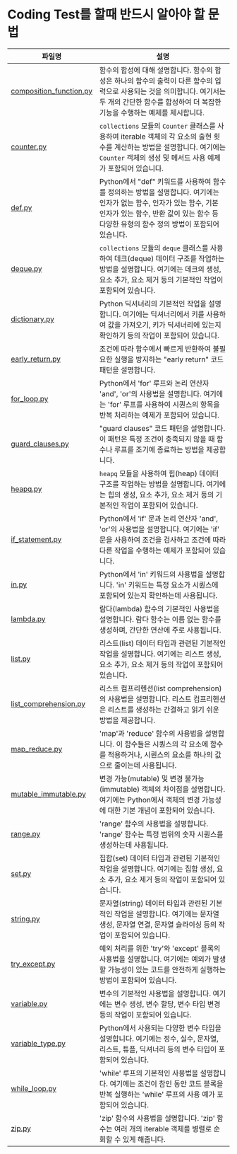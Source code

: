 # Coding Test를 할때 반드시 알아야 할 문법

| 파일명 | 설명 |
|--------|------|
| [composition_function.py](https://github.com/dremdeveloper/codingtest_python/blob/main/reference/composition_fuction.py) |함수의 합성에 대해 설명합니다. 함수의 합성은 하나의 함수의 출력이 다른 함수의 입력으로 사용되는 것을 의미합니다. 여기서는 두 개의 간단한 함수를 합성하여 더 복잡한 기능을 수행하는 예제를 제시합니다. |
| [counter.py](https://github.com/dremdeveloper/codingtest_python/blob/main/reference/counter.py) | `collections` 모듈의 `Counter` 클래스를 사용하여 iterable 객체의 각 요소의 출현 횟수를 계산하는 방법을 설명합니다. 여기에는 `Counter` 객체의 생성 및 메서드 사용 예제가 포함되어 있습니다. |
| [def.py](https://github.com/dremdeveloper/codingtest_python/blob/main/reference/def.py) |Python에서 "def" 키워드를 사용하여 함수를 정의하는 방법을 설명합니다. 여기에는 인자가 없는 함수, 인자가 있는 함수, 기본 인자가 있는 함수, 반환 값이 있는 함수 등 다양한 유형의 함수 정의 방법이 포함되어 있습니다. |
| [deque.py](https://github.com/dremdeveloper/codingtest_python/blob/main/reference/deque.py) | `collections` 모듈의 `deque` 클래스를 사용하여 데크(deque) 데이터 구조를 작업하는 방법을 설명합니다. 여기에는 데크의 생성, 요소 추가, 요소 제거 등의 기본적인 작업이 포함되어 있습니다. |
| [dictionary.py](https://github.com/dremdeveloper/codingtest_python/blob/main/reference/dictionary.py) |Python 딕셔너리의 기본적인 작업을 설명합니다. 여기에는 딕셔너리에서 키를 사용하여 값을 가져오기, 키가 딕셔너리에 있는지 확인하기 등의 작업이 포함되어 있습니다. |
| [early_return.py](https://github.com/dremdeveloper/codingtest_python/blob/main/reference/early_return.py) |조건에 따라 함수에서 빠르게 반환하여 불필요한 실행을 방지하는 "early return" 코드 패턴을 설명합니다. |
| [for_loop.py](https://github.com/dremdeveloper/codingtest_python/blob/main/reference/for_loop.py) |Python에서 'for' 루프와 논리 연산자 'and', 'or'의 사용법을 설명합니다. 여기에는 'for' 루프를 사용하여 시퀀스의 항목을 반복 처리하는 예제가 포함되어 있습니다. |
| [guard_clauses.py](https://github.com/dremdeveloper/codingtest_python/blob/main/reference/guard_clauses.py) |"guard clauses" 코드 패턴을 설명합니다. 이 패턴은 특정 조건이 충족되지 않을 때 함수나 루프를 조기에 종료하는 방법을 제공합니다. |
| [heapq.py](https://github.com/dremdeveloper/codingtest_python/blob/main/reference/heapq.py) |`heapq` 모듈을 사용하여 힙(heap) 데이터 구조를 작업하는 방법을 설명합니다. 여기에는 힙의 생성, 요소 추가, 요소 제거 등의 기본적인 작업이 포함되어 있습니다. |
| [if_statement.py](https://github.com/dremdeveloper/codingtest_python/blob/main/reference/if_statement.py) |Python에서 'if' 문과 논리 연산자 'and', 'or'의 사용법을 설명합니다. 여기에는 'if' 문을 사용하여 조건을 검사하고 조건에 따라 다른 작업을 수행하는 예제가 포함되어 있습니다. |
| [in.py](https://github.com/dremdeveloper/codingtest_python/blob/main/reference/in.py) |Python에서 'in' 키워드의 사용법을 설명합니다. 'in' 키워드는 특정 요소가 시퀀스에 포함되어 있는지 확인하는데 사용됩니다. |
| [lambda.py](https://github.com/dremdeveloper/codingtest_python/blob/main/reference/lambda.py) |람다(lambda) 함수의 기본적인 사용법을 설명합니다. 람다 함수는 이름 없는 함수를 생성하며, 간단한 연산에 주로 사용됩니다. |
| [list.py](https://github.com/dremdeveloper/codingtest_python/blob/main/reference/list.py) |리스트(list) 데이터 타입과 관련된 기본적인 작업을 설명합니다. 여기에는 리스트 생성, 요소 추가, 요소 제거 등의 작업이 포함되어 있습니다. |
| [list_comprehension.py](https://github.com/dremdeveloper/codingtest_python/blob/main/reference/list_comprehension.py) |리스트 컴프리헨션(list comprehension)의 사용법을 설명합니다. 리스트 컴프리헨션은 리스트를 생성하는 간결하고 읽기 쉬운 방법을 제공합니다. |
| [map_reduce.py](https://github.com/dremdeveloper/codingtest_python/blob/main/reference/map_reduce.py) |'map'과 'reduce' 함수의 사용법을 설명합니다. 이 함수들은 시퀀스의 각 요소에 함수를 적용하거나, 시퀀스의 요소를 하나의 값으로 줄이는데 사용됩니다. |
| [mutable_immutable.py](https://github.com/dremdeveloper/codingtest_python/blob/main/reference/mutable_immutable.py) |변경 가능(mutable) 및 변경 불가능(immutable) 객체의 차이점을 설명합니다. 여기에는 Python에서 객체의 변경 가능성에 대한 기본 개념이 포함되어 있습니다. |
| [range.py](https://github.com/dremdeveloper/codingtest_python/blob/main/reference/range.py) |'range' 함수의 사용법을 설명합니다. 'range' 함수는 특정 범위의 숫자 시퀀스를 생성하는데 사용됩니다. |
| [set.py](https://github.com/dremdeveloper/codingtest_python/blob/main/reference/set.py) |집합(set) 데이터 타입과 관련된 기본적인 작업을 설명합니다. 여기에는 집합 생성, 요소 추가, 요소 제거 등의 작업이 포함되어 있습니다. |
| [string.py](https://github.com/dremdeveloper/codingtest_python/blob/main/reference/string.py) |문자열(string) 데이터 타입과 관련된 기본적인 작업을 설명합니다. 여기에는 문자열 생성, 문자열 연결, 문자열 슬라이싱 등의 작업이 포함되어 있습니다. |
| [try_except.py](https://github.com/dremdeveloper/codingtest_python/blob/main/reference/try_except.py) |예외 처리를 위한 'try'와 'except' 블록의 사용법을 설명합니다. 여기에는 예외가 발생할 가능성이 있는 코드를 안전하게 실행하는 방법이 포함되어 있습니다. |
| [variable.py](https://github.com/dremdeveloper/codingtest_python/blob/main/reference/variable.py) |변수의 기본적인 사용법을 설명합니다. 여기에는 변수 생성, 변수 할당, 변수 타입 변경 등의 작업이 포함되어 있습니다. |
| [variable_type.py](https://github.com/dremdeveloper/codingtest_python/blob/main/reference/variable_type.py) |Python에서 사용되는 다양한 변수 타입을 설명합니다. 여기에는 정수, 실수, 문자열, 리스트, 튜플, 딕셔너리 등의 변수 타입이 포함되어 있습니다. |
| [while_loop.py](https://github.com/dremdeveloper/codingtest_python/blob/main/reference/while_loop.py) |'while' 루프의 기본적인 사용법을 설명합니다. 여기에는 조건이 참인 동안 코드 블록을 반복 실행하는 'while' 루프의 사용 예가 포함되어 있습니다. |
| [zip.py](https://github.com/dremdeveloper/codingtest_python/blob/main/reference/zip.py) |'zip' 함수의 사용법을 설명합니다. 'zip' 함수는 여러 개의 iterable 객체를 병렬로 순회할 수 있게 해줍니다. |
